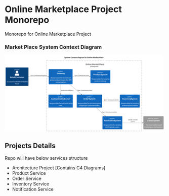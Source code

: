 # Online Marketplace Project Monorepo
Monorepo for Online Marketplace Project 

### Market Place System Context Diagram
![](https://github.com/bhargrah/online-marketplace-project-ws/blob/main/marketplace-architecture-ms/src/adr/enterprise-system_sontext_diagram_for_online_market_place.svg)

## Projects Details

Repo will have below services structure

- Architecture Project [Contains C4 Diagrams]
- Product Service 
- Order Service
- Inventory Service
- Notification Service
